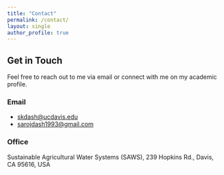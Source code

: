 ```yaml
---
title: "Contact"
permalink: /contact/
layout: single
author_profile: true
---
```


## Get in Touch

Feel free to reach out to me via email or connect with me on my academic profile.
### Email
- [skdash@ucdavis.edu](mailto:skdash@ucdavis.edu)
- [sarojdash1993@gmail.com](mailto:sarojdash1993@gmail.com)

### Office
Sustainable Agricultural Water Systems (SAWS),
239 Hopkins Rd., Davis,
CA 95616, USA
